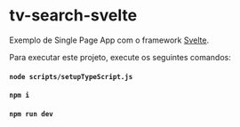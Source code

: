 # tv-search-svelte

Exemplo de Single Page App com o framework [Svelte](https://svelte.dev/).

Para executar este projeto, execute os seguintes comandos:

#### `node scripts/setupTypeScript.js`
#### `npm i`
#### `npm run dev`